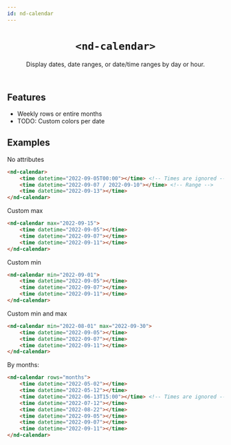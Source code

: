 ```yaml
---
id: nd-calendar
---
```


<header>

# `<nd-calendar>`

Display dates, date ranges, or date/time ranges by day or hour.

</header>



## Features

- Weekly rows or entire months
- TODO: Custom colors per date

## Examples

No attributes

```html
<nd-calendar>
	<time datetime="2022-09-05T00:00"></time> <!-- Times are ignored -->
	<time datetime="2022-09-07 / 2022-09-10"></time> <!-- Range -->
	<time datetime="2022-09-13"></time>
</nd-calendar>
```

Custom max
```html
<nd-calendar max="2022-09-15">
	<time datetime="2022-09-05"></time>
	<time datetime="2022-09-07"></time>
	<time datetime="2022-09-11"></time>
</nd-calendar>
```

Custom min
```html
<nd-calendar min="2022-09-01">
	<time datetime="2022-09-05"></time>
	<time datetime="2022-09-07"></time>
	<time datetime="2022-09-11"></time>
</nd-calendar>
```

Custom min and max
```html
<nd-calendar min="2022-08-01" max="2022-09-30">
	<time datetime="2022-09-05"></time>
	<time datetime="2022-09-07"></time>
	<time datetime="2022-09-11"></time>
</nd-calendar>
```

By months:

```html
<nd-calendar rows="months">
	<time datetime="2022-05-02"></time>
	<time datetime="2022-05-12"></time>
	<time datetime="2022-06-13T15:00"></time> <!-- Times are ignored -->
	<time datetime="2022-07-12"></time>
	<time datetime="2022-08-22"></time>
	<time datetime="2022-09-05"></time>
	<time datetime="2022-09-07"></time>
	<time datetime="2022-09-11"></time>
</nd-calendar>
```

